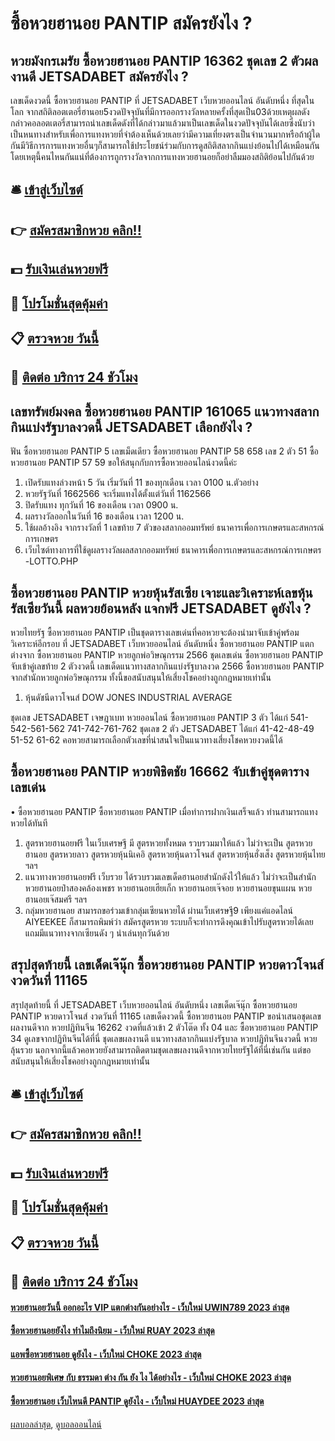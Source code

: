 # ซื้อหวยฮานอย PANTIP สมัครยังไง ?
## หวยมังกรเมรัย ซื้อหวยฮานอย PANTIP 16362 ชุดเลข 2 ตัวผลงานดี JETSADABET สมัครยังไง ?
เลขเด็ดงวดนี้ ซื้อหวยฮานอย PANTIP ที่ JETSADABET เว็บหวยออนไลน์ อันดับหนึ่ง ที่สุดในโลก จากสถิติลอตเตอรี่ฮานอย5งวดปัจจุบันที่มีการออกรางวัลหลายครั้งที่สุดเป็น03ด้วยเหตุผลดังกล่าวคอลอตเตอรี่สามารถนำเลขเด็ดดังที่ได้กล่าวมาแล้วมาเป็นเลขเด็ดในงวดปัจจุบันได้เลยซึ่งนับว่าเป็นหนทางสำหรับเพื่อการแทงหวยที่จำต้องเห็นด้วยเลยว่ามีความเที่ยงตรงเป็นจำนวนมากหรือถ้าผู้ใดกันมีวิธีการการแทงหวยอื่นๆก็สามารถใช้ประโยชน์ร่วมกับการดูสถิติสลากกินแบ่งย้อนไปได้เหมือนกันโดยเหตุนี้คนไหนกันแน่ที่ต้องการถูกรางวัลจากการแทงหวยฮานอยก็อย่าลืมมองสถิติย้อนไปกันด้วย

## 🛎 [เข้าสู่เว็บไซต์](https://bit.ly/3BG5bNw)
## 👉 [สมัครสมาชิกหวย คลิก!!](https://bit.ly/3BG5bNw)
## 💵 [รับเงินเล่นหวยฟรี](https://bit.ly/3C3mvgS)
## 👑 [โปรโมชั่นสุดคุ้มค่า](https://bit.ly/3C3mvgS)
## 📋 [ตรวจหวย วันนี้](https://bit.ly/3C3mvgS)
## 📱 [ติดต่อ บริการ 24 ชัวโมง](https://bit.ly/3C3mvgS)

## เลขทรัพย์มงคล ซื้อหวยฮานอย PANTIP 161065 แนวทางสลากกินแบ่งรัฐบาลงวดนี้ JETSADABET เลือกยังไง ?
ฟัน ซื้อหวยฮานอย PANTIP 5
เลขเม็ดเดียว ซื้อหวยฮานอย PANTIP 58 658
เลข 2 ตัว 51 ซื้อหวยฮานอย PANTIP 57 59
ขอให้สนุกกับการซื้อหวยออนไลน์งวดนี้ค่ะ
1. เปิดรับแทงล่วงหน้า 5 วัน เริ่มวันที่ 11 ของทุกเดือน เวลา 0100 น.ตัวอย่าง
2. หวยรัฐวันที่ 1662566 จะเริ่มแทงได้ตั้งแต่วันที่ 1162566
3. ปิดรับแทง ทุกวันที่ 16 ของเดือน เวลา 0900 น.
4. ผลรางวัลออกในวันที่ 16 ของเดือน เวลา 1200 น.
5. ใช้ผลอ้างอิง จากรางวัลที่ 1 เลขท้าย 7 ตัวของสลากออมทรัพย์ ธนาคารเพื่อการเกษตรและสหกรณ์การเกษตร
6. เว็บไซต์ทางการที่ใช้ดูผลรางวัลผลสลากออมทรัพย์ ธนาคารเพื่อการเกษตรและสหกรณ์การเกษตร -LOTTO.PHP

## ซื้อหวยฮานอย PANTIP หวยหุ้นรัสเซีย เจาะและวิเคราะห์เลขหุ้นรัสเซียวันนี้ ผลหวยย้อนหลัง แจกฟรี JETSADABET ดูยังไง ?
หวยไทยรัฐ ซื้อหวยฮานอย PANTIP เป็นชุดตารางเลขเด่นที่คอหวยจะต้องนำมาจับเข้าคู่พร้อมวิเคราะห์อีกรอบ ที่ JETSADABET เว็บหวยออนไลน์ อันดับหนึ่ง ซื้อหวยฮานอย PANTIP แตกต่างจาก ซื้อหวยฮานอย PANTIP หวยลูกพ่อวิษณุกรรม 2566 ชุดเลขเด่น ซื้อหวยฮานอย PANTIP จับเข้าคู่เลขท้าย 2 ตัวงวดนี้ เลขเด็ดแนวทางสลากกินแบ่งรัฐบาลงวด 2566 ซื้อหวยฮานอย PANTIP จากสำนักหวยลูกพ่อวิษณุกรรม ทั้งนี้ขอสนับสนุนให้เสี่ยงโชคอย่างถูกกฎหมายเท่านั้น
1. หุ้นดัชนีดาวโจนส์ DOW JONES INDUSTRIAL AVERAGE

ชุดเลข JETSADABET เจษฎาเบท หวยออนไลน์ ซื้อหวยฮานอย PANTIP 3 ตัว ได้แก่
541-542-561-562
741-742-761-762
ชุดเลข 2 ตัว JETSADABET ได้แก่
41-42-48-49
51-52
61-62
คอหวยสามารถเลือกตัวเลขที่น่าสนใจเป็นแนวทางเสี่ยงโชคหวยงวดนี้ได้

## ซื้อหวยฮานอย PANTIP หวยพิชิตชัย 16662 จับเข้าคู่ชุดตารางเลขเด่น
• ซื้อหวยฮานอย PANTIP ซื้อหวยฮานอย PANTIP เมื่อทำการฝากเงินเสร็จแล้ว ท่านสามารถแทงหวยได้ทันที
1. สูตรหวยฮานอยฟรี ในเว็บเศรษฐี มี สูตรหวยทั้งหมด รวบรวมมาให้แล้ว ไม่ว่าจะเป็น สูตรหวยฮานอย สูตรหวยลาว สูตรหวยหุ้นนิเคอิ สูตรหวยหุ้นดาวโจนส์ สูตรหวยหุ้นฮั่งเส็ง สูตรหวยหุ้นไทย ฯลฯ
2. แนวทางหวยฮานอยฟรี เว็บรวย ได้รวบรวมเลขเด็ดฮานอยสำนักดังไว้ให้แล้ว ไม่ว่าจะเป็นสำนัก หวยฮานอยป๋าสองคล้องเพชร หวยฮานอยเฮียเก็ก หวยฮานอยเจ๊จอย หวยฮานอยขุนแผน หวยฮานอยเจ๊สมศรี ฯลฯ
3. กลุ่มหวยฮานอย สามารถขอร่วมเข้ากลุ่มเซียนหวยได้ ผ่านเว็บเศรษฐี9 เพียงแค่แอดไลน์ AIYEEKEE ก็สามารถพิมพ์ว่า สมัครสูตรหวย ระบบก็จะทำการดึงคุณเข้าไปรับสูตรหวยได้เลย แถมมีแนวทางจากเซียนดัง ๆ นำเล่นทุกวันด้วย

## สรุปสุดท้ายนี้ เลขเด็ดเจ๊นุ๊ก ซื้อหวยฮานอย PANTIP หวยดาวโจนส์ งวดวันที่ 11165
สรุปสุดท้ายนี้ ที่ JETSADABET เว็บหวยออนไลน์ อันดับหนึ่ง เลขเด็ดเจ๊นุ๊ก ซื้อหวยฮานอย PANTIP หวยดาวโจนส์ งวดวันที่ 11165 เลขเด็ดงวดนี้ ซื้อหวยฮานอย PANTIP ขอนำเสนอชุดเลขผลงานดีจาก หวยปฏิทินจีน 16262 งวดที่แล้วเข้า 2 ตัวโต๊ด ทั้ง 04 และ ซื้อหวยฮานอย PANTIP 34 ดูเลขจากปฏิทินจีนได้ที่นี่ ชุดเลขผลงานดี แนวทางสลากกินแบ่งรัฐบาล หวยปฏิทินจีนงวดนี้ หวยลุ้นรวย นอกจากนี้แล้วคอหวยยังสามารถติดตามชุดเลขผลงานดีจากหวยไทยรัฐได้ที่นี่เช่นกัน แต่ขอสนับสนุนให้เสี่ยงโชคอย่างถูกกฎหมายเท่านั้น

## 🛎 [เข้าสู่เว็บไซต์](https://bit.ly/3BG5bNw)
## 👉 [สมัครสมาชิกหวย คลิก!!](https://bit.ly/3BG5bNw)
## 💵 [รับเงินเล่นหวยฟรี](https://bit.ly/3C3mvgS)
## 👑 [โปรโมชั่นสุดคุ้มค่า](https://bit.ly/3C3mvgS)
## 📋 [ตรวจหวย วันนี้](https://bit.ly/3C3mvgS)
## 📱 [ติดต่อ บริการ 24 ชัวโมง](https://bit.ly/3C3mvgS)

#### [หวยฮานอยวันนี้ ออกอะไร VIP แตกต่างกันอย่างไร - เว็บใหม่ UWIN789 2023 ล่าสุด](https://atom.io/themes/หวยฮานอยวันนี้%20ออกอะไร%20vip%20แตกต่างกันอย่างไร%20-%20เว็บใหม่%20uwin789%202023%20ล่าสุด)
#### [ซื้อหวยฮานอยยังไง ทำไมถึงนิยม - เว็บใหม่ RUAY 2023 ล่าสุด](https://atom.io/themes/ซื้อหวยฮานอยยังไง%20ทำไมถึงนิยม%20-%20เว็บใหม่%20ruay%202023%20ล่าสุด)
#### [แอพซื้อหวยฮานอย ดูยังไง - เว็บใหม่ CHOKE 2023 ล่าสุด](https://atom.io/themes/แอพซื้อหวยฮานอย%20ดูยังไง%20-%20เว็บใหม่%20choke%202023%20ล่าสุด)
#### [หวยฮานอยพิเศษ กับ ธรรมดา ต่าง กัน ยัง ไง ได้อย่างไร - เว็บใหม่ CHOKE 2023 ล่าสุด](https://atom.io/themes/หวยฮานอยพิเศษ%20กับ%20ธรรมดา%20ต่าง%20กัน%20ยัง%20ไง%20ได้อย่างไร%20-%20เว็บใหม่%20choke%202023%20ล่าสุด)
#### [ซื้อหวยฮานอย เว็บไหนดี PANTIP ดูยังไง - เว็บใหม่ HUAYDEE 2023 ล่าสุด](https://atom.io/themes/ซื้อหวยฮานอย%20เว็บไหนดี%20pantip%20ดูยังไง%20-%20เว็บใหม่%20huaydee%202023%20ล่าสุด)

[ผลบอลล่าสุด](https://siamsport.tv "ผลบอลล่าสุด"), [ดูบอลออนไลน์](https://siamsport.tv/ดูบอลสด "ดูบอลออนไลน์")